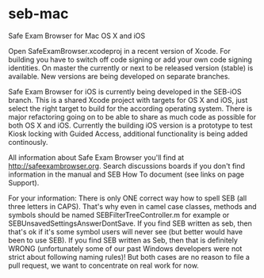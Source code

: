 # seb-mac
Safe Exam Browser for Mac OS X and iOS

Open SafeExamBrowser.xcodeproj in a recent version of Xcode. For building you have to switch off code signing or add your own code signing identities. On master the currently or next to be released version (stable) is available. New versions are being developed on separate branches.

Safe Exam Browser for iOS is currently being developed in the SEB-iOS branch. This is a shared Xcode project with targets for OS X and iOS, just select the right target to build for the according operating system. There is major refactoring going on to be able to share as much code as possible for both OS X and iOS. Currently the building iOS version is a prototype to test Kiosk locking with Guided Access, additional functionality is being added continously. 

All information about Safe Exam Browser you'll find at http://safeexambrowser.org. Search discussions boards if you don't find  information in the manual and SEB How To document (see links on page Support).

For your information: There is only ONE correct way how to spell SEB (all three letters in CAPS). That's why even in camel case classes, methods and symbols should be named SEBFilterTreeController.m for example or SEBUnsavedSettingsAnswerDontSave. If you find SEB written as seb, then that's ok if it's some symbol users will never see (but better would have been to use SEB). If you find SEB written as Seb, then that is definitely WRONG (unfortunately some of our past Windows developers were not strict about following naming rules)! But both cases are no reason to file a pull request, we want to concentrate on real work for now.
